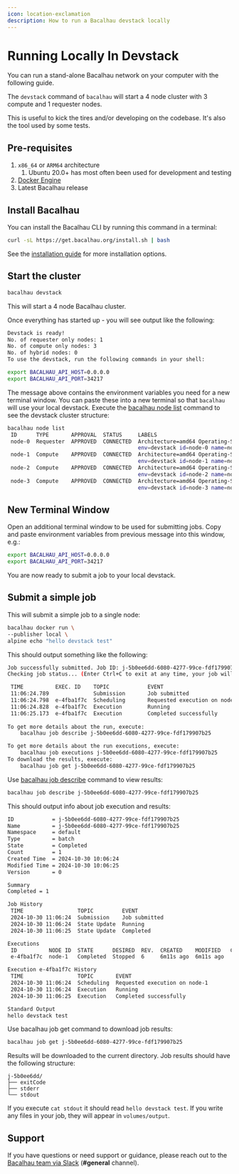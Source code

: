 ```yaml
---
icon: location-exclamation
description: How to run a Bacalhau devstack locally
---
```


# Running Locally In Devstack

You can run a stand-alone Bacalhau network on your computer with the following guide.

The `devstack` command of `bacalhau` will start a 4 node cluster with 3 compute and 1 requester nodes.

This is useful to kick the tires and/or developing on the codebase. It's also the tool used by some tests.

## Pre-requisites

1. `x86_64` or `ARM64` architecture
   1. Ubuntu 20.0+ has most often been used for development and testing
2. [Docker Engine](https://docs.docker.com/get-docker/)
3. Latest Bacalhau release

## Install Bacalhau

You can install the Bacalhau CLI by running this command in a terminal:

```bash
curl -sL https://get.bacalhau.org/install.sh | bash
```

See the [installation guide](running-locally.md#install-bacalhau) for more installation options.

## Start the cluster

```bash
bacalhau devstack
```

This will start a 4 node Bacalhau cluster.

Once everything has started up - you will see output like the following:

```bash
Devstack is ready!
No. of requester only nodes: 1
No. of compute only nodes: 3
No. of hybrid nodes: 0
To use the devstack, run the following commands in your shell:

export BACALHAU_API_HOST=0.0.0.0
export BACALHAU_API_PORT=34217
```

The message above contains the environment variables you need for a new terminal window. You can paste these into a new terminal so that `bacalhau` will use your local devstack. Execute the [bacalhau node list](/docs/cli/node/list.md) command to see the devstack cluster structure:

```bash
bacalhau node list
 ID      TYPE       APPROVAL  STATUS     LABELS                                              CPU     MEMORY      DISK         GPU  
 node-0  Requester  APPROVED  CONNECTED  Architecture=amd64 Operating-System=linux                                                 
                                         env=devstack id=node-0 name=node-0                                                        
 node-1  Compute    APPROVED  CONNECTED  Architecture=amd64 Operating-System=linux           1.4 /   2.7 GB /    13.1 GB /    0 /  
                                         env=devstack id=node-1 name=node-1                  1.4     2.7 GB      13.1 GB      0    
 node-2  Compute    APPROVED  CONNECTED  Architecture=amd64 Operating-System=linux           1.4 /   2.7 GB /    13.1 GB /    0 /  
                                         env=devstack id=node-2 name=node-2                  1.4     2.7 GB      13.1 GB      0    
 node-3  Compute    APPROVED  CONNECTED  Architecture=amd64 Operating-System=linux           1.4 /   2.7 GB /    13.1 GB /    0 /  
                                         env=devstack id=node-3 name=node-3                  1.4     2.7 GB      13.1 GB      0    
```

## New Terminal Window

Open an additional terminal window to be used for submitting jobs. Copy and paste environment variables from previous message into this window, e.g.:

```bash
export BACALHAU_API_HOST=0.0.0.0
export BACALHAU_API_PORT=34217
```

You are now ready to submit a job to your local devstack.

## Submit a simple job

This will submit a simple job to a single node:

```bash
bacalhau docker run \
--publisher local \
alpine echo "hello devstack test"
```

This should output something like the following:

```bash
Job successfully submitted. Job ID: j-5b0ee6dd-6080-4277-99ce-fdf179907b25
Checking job status... (Enter Ctrl+C to exit at any time, your job will continue running):

 TIME          EXEC. ID    TOPIC            EVENT         
 11:06:24.789              Submission       Job submitted 
 11:06:24.798  e-4fba1f7c  Scheduling       Requested execution on node-1 
 11:06:24.828  e-4fba1f7c  Execution        Running 
 11:06:25.173  e-4fba1f7c  Execution        Completed successfully 
                                             
To get more details about the run, execute:
	bacalhau job describe j-5b0ee6dd-6080-4277-99ce-fdf179907b25

To get more details about the run executions, execute:
	bacalhau job executions j-5b0ee6dd-6080-4277-99ce-fdf179907b25
To download the results, execute:
	bacalhau job get j-5b0ee6dd-6080-4277-99ce-fdf179907b25

```

Use [bacalhau job describe](/docs/cli/job/describe.md) command to view results:

```bash
bacalhau job describe j-5b0ee6dd-6080-4277-99ce-fdf179907b25
```

This should output info about job execution and results:

```bash
ID            = j-5b0ee6dd-6080-4277-99ce-fdf179907b25
Name          = j-5b0ee6dd-6080-4277-99ce-fdf179907b25
Namespace     = default
Type          = batch
State         = Completed
Count         = 1
Created Time  = 2024-10-30 10:06:24
Modified Time = 2024-10-30 10:06:25
Version       = 0

Summary
Completed = 1

Job History
 TIME                 TOPIC         EVENT         
 2024-10-30 11:06:24  Submission    Job submitted 
 2024-10-30 11:06:24  State Update  Running       
 2024-10-30 11:06:25  State Update  Completed     

Executions
 ID          NODE ID  STATE      DESIRED  REV.  CREATED    MODIFIED   COMMENT 
 e-4fba1f7c  node-1   Completed  Stopped  6     6m11s ago  6m11s ago          

Execution e-4fba1f7c History
 TIME                 TOPIC       EVENT                         
 2024-10-30 11:06:24  Scheduling  Requested execution on node-1 
 2024-10-30 11:06:24  Execution   Running                       
 2024-10-30 11:06:25  Execution   Completed successfully        

Standard Output
hello devstack test
```

Use bacalhau job get command to download job results:

```bash
bacalhau job get j-5b0ee6dd-6080-4277-99ce-fdf179907b25
```

Results will be downloaded to the current directory. Job results should have the following structure:

```
j-5b0ee6dd/
├── exitCode
├── stderr
└── stdout
```

If you execute `cat stdout` it should read `hello devstack test`. If you write any files in your job, they will appear in `volumes/output`.

## Support <a href="#support" id="support"></a>

If you have questions or need support or guidance, please reach out to the [Bacalhau team via Slack](https://bacalhauproject.slack.com/ssb/redirect) (**#general** channel).
